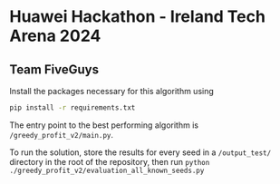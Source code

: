 # Huawei Hackathon - Ireland Tech Arena 2024

## Team FiveGuys

Install the packages necessary for this algorithm using

```bash
pip install -r requirements.txt
```

The entry point to the best performing algorithm is `/greedy_profit_v2/main.py`.

To run the solution, store the results for every seed in a `/output_test/` directory in the root of the repository, then run `python ./greedy_profit_v2/evaluation_all_known_seeds.py`
